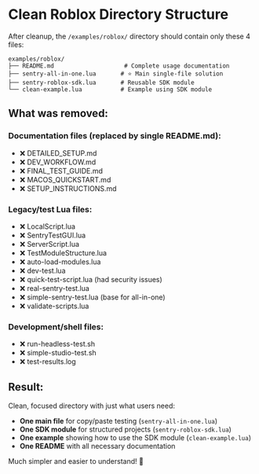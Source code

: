 # Clean Roblox Directory Structure

After cleanup, the `/examples/roblox/` directory should contain only these 4 files:

```
examples/roblox/
├── README.md                    # Complete usage documentation
├── sentry-all-in-one.lua       # ⭐ Main single-file solution  
├── sentry-roblox-sdk.lua       # Reusable SDK module
└── clean-example.lua           # Example using SDK module
```

## What was removed:

### Documentation files (replaced by single README.md):
- ❌ DETAILED_SETUP.md  
- ❌ DEV_WORKFLOW.md
- ❌ FINAL_TEST_GUIDE.md  
- ❌ MACOS_QUICKSTART.md
- ❌ SETUP_INSTRUCTIONS.md

### Legacy/test Lua files:
- ❌ LocalScript.lua
- ❌ SentryTestGUI.lua  
- ❌ ServerScript.lua
- ❌ TestModuleStructure.lua
- ❌ auto-load-modules.lua
- ❌ dev-test.lua
- ❌ quick-test-script.lua (had security issues)
- ❌ real-sentry-test.lua
- ❌ simple-sentry-test.lua (base for all-in-one)
- ❌ validate-scripts.lua

### Development/shell files:
- ❌ run-headless-test.sh
- ❌ simple-studio-test.sh  
- ❌ test-results.log

## Result:
Clean, focused directory with just what users need:
- **One main file** for copy/paste testing (`sentry-all-in-one.lua`)  
- **One SDK module** for structured projects (`sentry-roblox-sdk.lua`)
- **One example** showing how to use the SDK module (`clean-example.lua`)
- **One README** with all necessary documentation

Much simpler and easier to understand! 🎯